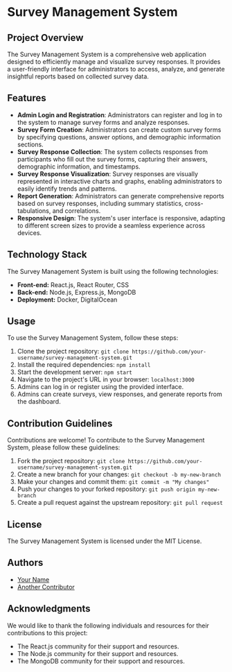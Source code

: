 # Survey Management System

## Project Overview

The Survey Management System is a comprehensive web application designed to efficiently manage and visualize survey responses. It provides a user-friendly interface for administrators to access, analyze, and generate insightful reports based on collected survey data.

## Features

- **Admin Login and Registration**: Administrators can register and log in to the system to manage survey forms and analyze responses.
- **Survey Form Creation**: Administrators can create custom survey forms by specifying questions, answer options, and demographic information sections.
- **Survey Response Collection**: The system collects responses from participants who fill out the survey forms, capturing their answers, demographic information, and timestamps.
- **Survey Response Visualization**: Survey responses are visually represented in interactive charts and graphs, enabling administrators to easily identify trends and patterns.
- **Report Generation**: Administrators can generate comprehensive reports based on survey responses, including summary statistics, cross-tabulations, and correlations.
- **Responsive Design**: The system's user interface is responsive, adapting to different screen sizes to provide a seamless experience across devices.

## Technology Stack

The Survey Management System is built using the following technologies:

- **Front-end:** React.js, React Router, CSS
- **Back-end:** Node.js, Express.js, MongoDB
- **Deployment:** Docker, DigitalOcean

## Usage

To use the Survey Management System, follow these steps:

1. Clone the project repository: `git clone https://github.com/your-username/survey-management-system.git`
2. Install the required dependencies: `npm install`
3. Start the development server: `npm start`
4. Navigate to the project's URL in your browser: `localhost:3000`
5. Admins can log in or register using the provided interface.
6. Admins can create surveys, view responses, and generate reports from the dashboard.

## Contribution Guidelines

Contributions are welcome! To contribute to the Survey Management System, please follow these guidelines:

1. Fork the project repository: `git clone https://github.com/your-username/survey-management-system.git`
2. Create a new branch for your changes: `git checkout -b my-new-branch`
3. Make your changes and commit them: `git commit -m "My changes"`
4. Push your changes to your forked repository: `git push origin my-new-branch`
5. Create a pull request against the upstream repository: `git pull request`

## License

The Survey Management System is licensed under the MIT License.

## Authors

- [Your Name](your-email@example.com)
- [Another Contributor](another-email@example.com)

## Acknowledgments

We would like to thank the following individuals and resources for their contributions to this project:

- The React.js community for their support and resources.
- The Node.js community for their support and resources.
- The MongoDB community for their support and resources.
